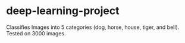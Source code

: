 # deep-learning-project
Classifies Images into 5 categories (dog, horse, house, tiger, and bell). Tested on 3000 images. 
